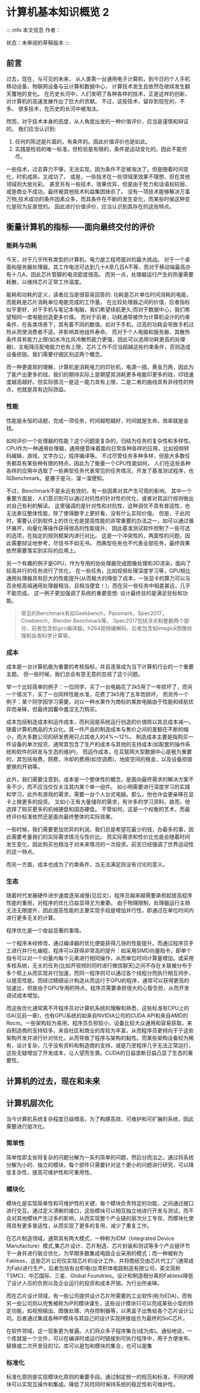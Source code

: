 # 计算机基本知识概览 2

::: info 本文信息
作者：

状态：未审阅的草稿版本
:::

## 前言
过去，现在，与可见的未来，
从人类第一台通用电子计算机，到今日的个人手机移动设备，物联网设备与云计算和数据中心，
计算技术发生且依然在继续发生翻天覆地的变化。
在历史长河中，人们发明了各种各样的技术，正是这样的创新，对计算机的高速发展作出了巨大的贡献。
不过，这些技术，留存到现在的，不多。
很多技术，在历史的长河中被淘汰。

然而，对于技术本身的态度，从人角度出发的一种价值评价，应当是谨慎和辩证的。
我们应当认识到:

1. 任何的陈述是片面的，有条件的。因此价值评价也是如此。
2. 实践是检验的唯一标准，但检验是有限的，条件是运动变化的。因此不能穷尽。

一些技术，过去算力不够，无法实现，因为条件不足被淘汰了。但是随着时间变化，时机成熟，又成功了。
或是，一些技术在一些领域里效果不理想，但在其他领域则大放光彩。
甚至另有一些技术，效果优异，但是由于势力和话语权较弱，或是商业不成功，最终被其他技术利益集团抹杀了。
没有一项技术能够解决万事万物,技术成功的条件因素众多，而其条件在不断的发生变化，而某些时候这种变化是较为反直觉的。
因此进行价值评价，应当认识到其存在的这些特点。

## 衡量计算机的指标——面向最终交付的评价

### 能耗与功耗
今天，对于几乎所有类型的计算机，电力是工程师面对的最大挑战。
对于一个桌面和服务器处理器，其工作电流可达到几十A至几百A不等，而对于移动端最高亦有十几A，因此芯片管脚的电流密度很高。
而另一点，处理器运行产生的热量需要耗散，以维持芯片正常工作温度。

能耗和功耗的定义，读者应当是很容易回答的: 功耗是芯片单位时间消耗的电能，而能耗是芯片消耗单位电能完成的工作量。
在比较处理器之间的价值，后者指标似乎更好，对于手机与笔记本电脑，我们希望续航更久;而对于数据中心，我们希望相同一度电能创造更多价值。
而对于前者，功耗通常被作为计算机设计的约束条件，在各类场景下，其有着不同的数值。如对于手机，过高的功耗会导致手机过热从而使消费者不适，并影响其他组件寿命。
而对于个人电脑和服务器，其散热条件具有能力上限(如水冷比风冷散热能力更强，因此可以选用功耗更高的处理器)，主板降压配电能力也有上限，芯片工作不应当超越这些约束条件，否则造成设备损毁。我们需要仔细区别这两个概念。

而一种更直观的理解，计算机是消耗电力的印钞机，电源一插，黄金万两，因此为了能产出更多的钱，我们的期待实际上是期望其消耗更多电能印更多的钱，印钱速度越高越好。但实际情况一是这一能力具有上限，二是二者的曲线具有非线性的特点，也就是具有边际效益。

### 性能
性能是永恒的话题，完成一项任务，时间越短越好，时间就是生命，效率就是金钱。

如何评价一个处理器的性能？这个问题是复杂的，归结为任务的复杂性和多样性。
CPU作为一种通用处理器，通用便意味着面向日常各种各样的应用，比如视频转码编辑，游戏，文字办公，程序编译等。
不过尽管任务多种多样，但是大多数任务都具有某些种有限的特点，因此为了衡量一个CPU性能如何，
人们在这些各种各样的应用中选取了一些典型任务代表常见的任务情况，开发了基准测试程序，也叫Benchmark。是骡子是马，溜一溜便知。

不过，Benchmark不是永远有效的，有一些因素对其产生可观的影响。
其中一个重要方面是，人们意识到可以通过对抗性的针对性的优化，或者对其运行规则做出对自己有利的解读。
这里强调的是针对性和对抗性，这种调优不具有普适性，也无法表征整体性能，除了使得数字上更好看，没有什么实际价值。
但是，于此同时，需要认识到软件上的优化也是提高性能的非常重要的办法之一，如可以通过循环展开，向量化等操作获得很高的性能提升。
因此基准测试软件控制了一些可选的选项，在指定的规则框架内进行对比。
这是一个冲突性的，两面性的问题，因此需要辩证地参考，尽信书不如无书。
而典型任务也不代表全部任务，最终效果依然需要落实到实际的应用上。

另一个有趣的例子是GPU，作为专用的协处理器完成图像处理和3D渲染，面向了较高并行的任务进行了优化，
在一些任务，比如视频处理深度学习等，GPU相比通用处理器具有巨大的性能提升(从而极大的降低了成本，一张显卡的算力可以与百余核高端通用处理器相当，且相当便宜！)，而在另一些任务中相差甚远，几乎不能完成。
这一例子更加强调了系统的重要思想: 设计最终目的是满足目标和功能。

> 常见的Benchmark有如Geekbench，Passmark，Spec2017，Cinebench，Blender Benchmark等。
> Spec2017包括浮点和整数两个部分，前者包含如gcc编译器，h264视频编解码，后者包含如imagick图像处理和各类科学计算等。

### 成本
成本是一台计算机极为重要的考核指标，并且逐渐成为当下计算机行业的一个重要主题。
但一些时候，我们总会有意无意的忽视了这个问题。

举一个比较简单的例子：一位同学，买了一台电脑花了3k5用了一年损坏了，而另一个情况下，买了一台同样性能水准，花费了3k5用了五年而损坏。
而另外一个例子：某个同学因学习需要，对以一种水果作为商标的某款电脑由于性能和续航优异而亲睐，但最终因囊中羞涩无力购买。

成本包括制造成本和运作成本，而利润是系统运行创造的价值除以其总成本减一。
随着计算机商品的大众化，其一件产品的制造成本与售价之间的差额在不断的缩小，而大多数公司的研发费用只占其收入的4%～12%。
制造成本主要是指购买一件设备的单次投资，通常其包含了生产的成本与其他的支持成本(如配套的操作系统和软件的研发与生态的维护)，
而运作成本，在互联网大型数据中心是极为重要的，其包括电费，网费，冷却的费用(如空调费)，地皮空间的租金，以及设备损毁更换的开销等。

此外，我们需要注意到，成本是一个整体性的概念，是面向最终需求的解决方案不多不少，而不应当仅仅关注其内某个单一组件。
如小明需要进行深度学习的实践和学习，此外有游戏的需求，需要一台个人台式电脑。那么，他也许会更亲睐在显卡上做更多的投资。
又如小王有大量储存的需求，有许多的学习资料，故而，他选择了购买更多的机械硬盘和固态硬盘。
不管如何，这是一个权衡的艺术，而最终评价标准依然还是面向最终整体的实际效果。

一些时候，我们需要更加优异的利润，我们总是希望花最少的钱，办最多的事，因此需要考量我们的实际需求情况与性价比。
而实际需求和性价比也是会随着时间发生变化，因此购买也相当于对未来情况的一次投资。前言已经强调了世界运动性的这一特点。

而另一方面，成本也成为了约束条件，当无法满足则没有讨论的意义。

### 生态
随着时代发展硬件进步速度逐渐减慢(见后文)，程序员越来越需要承担起提高程序性能的重担，对程序的优化日益显得尤为重要。
由于物理限制，处理器运行主频无法无限提升，因此提高性能的主要实现手段是增加并行性，即通过在单位时间内进行更多无关的计算。

程序优化是一个收益显著的事情。

一个程序未经修改，通过编译器的优化便能获得几倍的性能提升。而通过程序员手工进行并行化编程，程序可以获得非常高的提升：如采用SIMD向量指令，即单个指令可以对一个向量内每个元素进行相同操作，从而单位时间计算量增加。或采用多核系统，无关的任务(比如开视频的同时进行微信聊天)之间不存在关联被分布于多个核上从而实现并行加速，而同一程序则可以通过各个线程分而执行相互同步，以提高性能。而经过精细设计构造从而运行于GPU的程序，通常可以获得更高的加速比，但是由于GPU专用的特点，程序员需要承担很大的心智负担，从而开发调试成本增加。

而这些优化通常离不开程序员对计算机系统的理解和熟悉，这些标准有CPU上的ISA(见前一章)，也有GPU系统的如来自NVIDIA公司的CUDA API和来自AMD的Rocm。一些架构较为易用，程序员负担较小，设备比较大众通用和容易获取，来自制造商的支持较多，来自社区和商业的库较为丰富，从而程序员更倾向于于这些架构开发并进行针对优化，从而导致了程序与架构的黏性。而某些架构设备较为稀有，设计复杂，几乎没有资料和制造商的支持，或是乃至程序几乎无法正常运行，这些无疑增加了开发成本，让人望而生畏。CUDA的日益垄断日益凸显了生态的重要性。

## 计算机的过去，现在和未来

## 计算机层次化
当今计算机系统复杂程度日益增高，为了构建高效、可维护和可扩展的系统，因此需要进行层次化。
### 简单性
简单性即主张将复杂的问题分解为一系列简单的问题，然后分而治之。通过将系统分解为小的、独立的模块，每个部件只需要针对这个更小的问题进行研究，可以降低复杂性，提高可维护性和可重用性。
### 模块化
模块化是实现简单性和可维护性的关键，每个模块负责特定的功能，之间通过接口进行交互。通过定义清晰的接口，这些模块可以相互独立地进行开发与测试，而不会对其他模块产生过多的影响，从而实现整个产业链的层次分工专攻，而模块化使得具有更多普适性，从而实现了更多的复用，减少了重复工作。

在芯片制造领域，通常具有两大模式，一种称为IDM（Integrated Device Manufacture）模式,集芯片设计、芯片制造、芯片封装和测试等多个产业链环节于一身并进行联合优化，为早期多数集成电路企业采用的模式；而一种被称为Fabless，这些芯片公司仅实现芯片的设计工作，并将图纸交由芯片代工厂(通常成为Fab)进行生产，后者包括有台积电(台湾积体电路制造有限公司，英文简称TSMC)、中芯国际、三星、Global Foundries。设计和制造相分离的Fabless降低了设计人员的负担以及企业运行的投资和成本开销，为行业所亲睐。

而在芯片设计领域，有一些公司提供设计芯片所需要的工业软件(称为EDA)，而有另一些公司则以兜售被称为IP的模块谋生，这些设计模块只可以完成某些小型的特定功能，如视频输出、图像处理、内存控制器等，以黑盒子出售给各个芯片设计公司。后者通过集成各种IP模块与其自己的设计实现拼接组合为最终的SoC芯片。

在软件领域，这一现象更为普遍。人们将众多子程序集合(成为库)。通俗地说，一个库就是一个文件，可以在编译时或运行时链接到可执行程序中，用于方便发布、替换或二次开发目的12。库可以是包和模块的集合，也可以是集
### 标准化
标准化原则是实现模块化原则的重要手段。通过制定统一的规范和标准，不同的模块可以实现互操作和集成。降低了风险同时保持系统的稳定性和可维护性。
